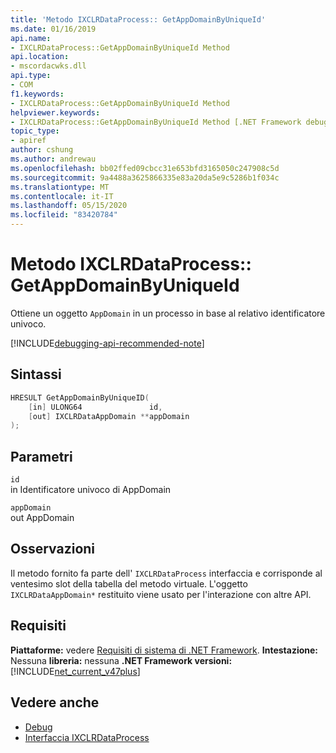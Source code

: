 ```yaml
---
title: 'Metodo IXCLRDataProcess:: GetAppDomainByUniqueId'
ms.date: 01/16/2019
api.name:
- IXCLRDataProcess::GetAppDomainByUniqueId Method
api.location:
- mscordacwks.dll
api.type:
- COM
f1.keywords:
- IXCLRDataProcess::GetAppDomainByUniqueId Method
helpviewer.keywords:
- IXCLRDataProcess::GetAppDomainByUniqueId Method [.NET Framework debugging]
topic_type:
- apiref
author: cshung
ms.author: andrewau
ms.openlocfilehash: bb02ffed09cbcc31e653bfd3165050c247908c5d
ms.sourcegitcommit: 9a4488a3625866335e83a20da5e9c5286b1f034c
ms.translationtype: MT
ms.contentlocale: it-IT
ms.lasthandoff: 05/15/2020
ms.locfileid: "83420784"
---
```

# <a name="ixclrdataprocessgetappdomainbyuniqueid-method"></a>Metodo IXCLRDataProcess:: GetAppDomainByUniqueId

Ottiene un oggetto `AppDomain` in un processo in base al relativo identificatore univoco.

[!INCLUDE[debugging-api-recommended-note](../../../../includes/debugging-api-recommended-note.md)]

## <a name="syntax"></a>Sintassi

```cpp
HRESULT GetAppDomainByUniqueID(
    [in] ULONG64               id,
    [out] IXCLRDataAppDomain **appDomain
);
```

## <a name="parameters"></a>Parametri

`id`\
in Identificatore univoco di AppDomain

`appDomain`\
out AppDomain

## <a name="remarks"></a>Osservazioni

Il metodo fornito fa parte dell' `IXCLRDataProcess` interfaccia e corrisponde al ventesimo slot della tabella del metodo virtuale. L'oggetto `IXCLRDataAppDomain*` restituito viene usato per l'interazione con altre API.

## <a name="requirements"></a>Requisiti

**Piattaforme:** vedere [Requisiti di sistema di .NET Framework](../../get-started/system-requirements.md).
**Intestazione:** Nessuna **libreria:** nessuna **.NET Framework versioni:**[!INCLUDE[net_current_v47plus](../../../../includes/net-current-v47plus.md)]

## <a name="see-also"></a>Vedere anche

- [Debug](index.md)
- [Interfaccia IXCLRDataProcess](ixclrdataprocess-interface.md)
